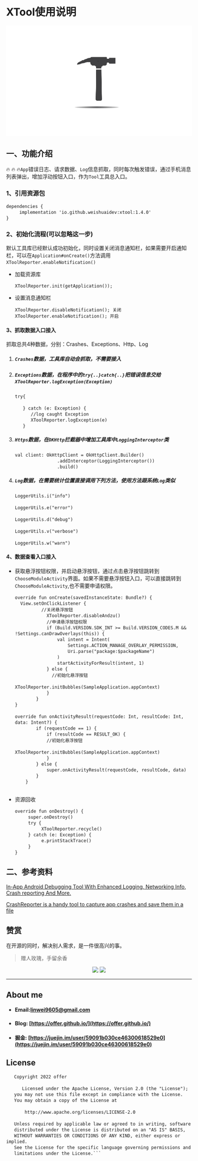 # XTool使用说明
![](https://github.com/WeiShuaiDev/XTool/blob/main/screenshots/cover.png)
## 一、功能介绍

🔥 🔥 🔥`App`错误日志、请求数据、`Log`信息抓取，同时每次触发错误，通过手机消息列表弹出，增加浮动按钮入口，作为`Tool`工具总入口。

### 1、引用资源包

```
dependencies {
     implementation 'io.github.weishuaidev:xtool:1.4.0'
}
```

### 2、初始化流程(可以忽略这一步)

默认工具库已经默认成功初始化，同时设置关闭消息通知栏，如果需要开启通知栏，可以在`Application#onCreate()`方法调用`XToolReporter.enableNotification()`

- 加载资源库

  ```
  XToolReporter.init(getApplication());
  ```

- 设置消息通知栏

  ```
  XToolReporter.disableNotification(); 关闭
  XToolReporter.enableNotification(); 开启
  ```

#### 3、抓取数据入口接入

抓取总共4种数据，分别：Crashes、Exceptions、Http、Log

1. ##### `Crashes`数据，工具库自动会抓取，不需要接入

2. ##### `Exceptions`数据，在程序中的`try{..}catch{..}`把错误信息交给`XToolReporter.logException(Exception)`

   ```
   try{
   
      } catch (e: Exception) {
         //log caught Exception
         XToolReporter.logException(e)
      }
   ```

3. ##### `Https`数据，在`OKHttp`拦截器中增加工具库中`LoggingInterceptor`类

   ```
   val client: OkHttpClient = OkHttpClient.Builder()
                   .addInterceptor(LoggingInterceptor())
                   .build()
   ```

4. ##### `Log`数据，在需要统计位置直接调用下列方法，使用方法跟系统`Log`类似

   ```
   LoggerUtils.i("info")
   
   LoggerUtils.e("error")
   
   LoggerUtils.d("debug")
   
   LoggerUtils.v("verbose")
   
   LoggerUtils.w("warn")
   ```

#### 4、数据查看入口接入

- 获取悬浮按钮权限，并启动悬浮按钮，通过点击悬浮按钮跳转到`ChooseModuleActivity`界面。如果不需要悬浮按钮入口，可以直接跳转到`ChooseModuleActivity`,也不需要申请权限。

  ```
  override fun onCreate(savedInstanceState: Bundle?) {
    View.setOnClickListener {
  			//关闭悬浮按钮
              XToolReporter.disableAndzu()
              //申请悬浮按钮权限
              if (Build.VERSION.SDK_INT >= Build.VERSION_CODES.M && !Settings.canDrawOverlays(this)) {
                  val intent = Intent(
                      Settings.ACTION_MANAGE_OVERLAY_PERMISSION,
                      Uri.parse("package:$packageName")
                  )
                  startActivityForResult(intent, 1)
              } else {
              	//初始化悬浮按钮
                  XToolReporter.initBubbles(SampleApplication.appContext)
              }
          }
  }
  
  override fun onActivityResult(requestCode: Int, resultCode: Int, data: Intent?) {
          if (requestCode == 1) {
              if (resultCode == RESULT_OK) {
              //初始化悬浮按钮
                  XToolReporter.initBubbles(SampleApplication.appContext)
              } 
          } else {
              super.onActivityResult(requestCode, resultCode, data)
          }
      }
  
  
  ```

- 资源回收

  ```
  override fun onDestroy() {
       super.onDestroy()
       try {
            XToolReporter.recycle()
       } catch (e: Exception) {
            e.printStackTrace()
       }
  }
  ```

## 二、参考资料

[In-App Android Debugging Tool With Enhanced Logging, Networking Info, Crash reporting And More.](https://github.com/isacan/Andzu)

[CrashReporter is a handy tool to capture app crashes and save them in a file](https://github.com/MindorksOpenSource/CrashReporter)

## 赞赏

在开源的同时，解决别人需求，是一件很高兴的事。

> 赠人玫瑰，手留余香

<div align="center">
<img src="https://github.com/WeiSmart/tablayout/blob/master/screenshots/weixin_pay.jpg" width=20%>
<img src="https://github.com/WeiSmart/tablayout/blob/master/screenshots/zifubao_pay.jpg" width=20%>
</div>


---

## About me

- #### Email:linwei9605@gmail.com

- #### Blog: [https://offer.github.io/](https://offer.github.io/)

- #### 掘金: [https://juejin.im/user/59091b030ce46300618529e0](https://juejin.im/user/59091b030ce46300618529e0)

## License

```
   Copyright 2022 offer

      Licensed under the Apache License, Version 2.0 (the "License");
   you may not use this file except in compliance with the License.
   You may obtain a copy of the License at

       http://www.apache.org/licenses/LICENSE-2.0

   Unless required by applicable law or agreed to in writing, software
   distributed under the License is distributed on an "AS IS" BASIS,
   WITHOUT WARRANTIES OR CONDITIONS OF ANY KIND, either express or implied.
   See the License for the specific language governing permissions and
   limitations under the License.```

```